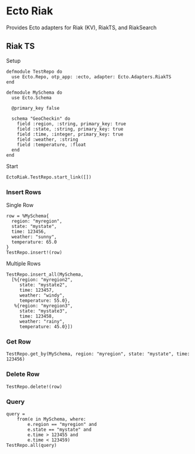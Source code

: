 # Ecto Riak

Provides Ecto adapters for Riak (KV), RiakTS, and RiakSearch

## Riak TS

Setup

```
defmodule TestRepo do
  use Ecto.Repo, otp_app: :ecto, adapter: Ecto.Adapters.RiakTS
end

defmodule MySchema do
  use Ecto.Schema

  @primary_key false

  schema "GeoCheckin" do
    field :region, :string, primary_key: true
    field :state, :string, primary_key: true
    field :time, :integer, primary_key: true
    field :weather, :string
    field :temperature, :float
  end
end
```

Start

```
EctoRiak.TestRepo.start_link([])
```

### Insert Rows

Single Row

```
row = %MySchema{
  region: "myregion",
  state: "mystate",
  time: 123456,
  weather: "sunny",
  temperature: 65.0
}
TestRepo.insert!(row)
```

Multiple Rows

```
TestRepo.insert_all(MySchema,
  [%{region: "myregion2",
     state: "mystate2",
     time: 123457,
     weather: "windy",
     temperature: 55.0},
   %{region: "myregion3",
     state: "mystate3",
     time: 123458,
     weather: "rainy",
     temperature: 45.0}])
```

### Get Row

```
TestRepo.get_by(MySchema, region: "myregion", state: "mystate", time: 123456)
```

### Delete Row

```
TestRepo.delete!(row)
```

### Query

```
query = 
    from(e in MySchema, where:
        e.region == "myregion" and
        e.state == "mystate" and
        e.time > 123455 and
        e.time < 123459)
TestRepo.all(query)
```
